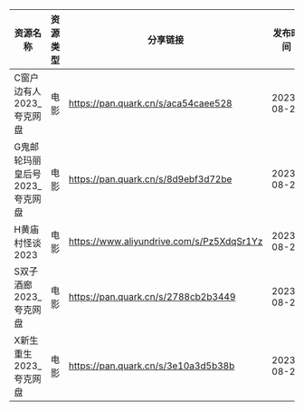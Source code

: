 | 资源名称               | 资源类型 | 分享链接                                      | 发布时间       |
| ------------------ | ---- | ----------------------------------------- | ---------- |
| C窗户边有人2023_夸克网盘    | 电影   | https://pan.quark.cn/s/aca54caee528       | 2023-08-25 |
| G鬼邮轮玛丽皇后号2023_夸克网盘 | 电影   | https://pan.quark.cn/s/8d9ebf3d72be       | 2023-08-25 |
| H黄庙村怪谈2023         | 电影   | https://www.aliyundrive.com/s/Pz5XdqSr1Yz | 2023-08-25 |
| S双子酒廊2023_夸克网盘     | 电影   | https://pan.quark.cn/s/2788cb2b3449       | 2023-08-25 |
| X新生重生2023_夸克网盘     | 电影   | https://pan.quark.cn/s/3e10a3d5b38b       | 2023-08-25 |

